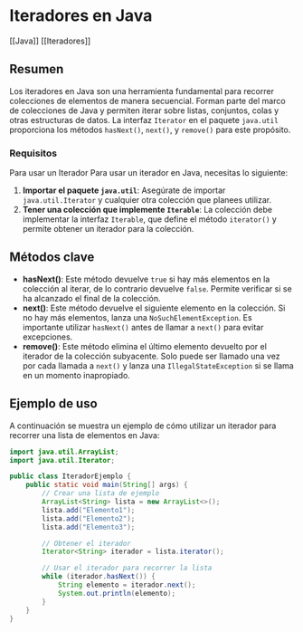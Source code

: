 # Iteradores en Java

[[Java]] [[Iteradores]] 

## Resumen
Los iteradores en Java son una herramienta fundamental para recorrer colecciones de elementos de manera secuencial. Forman parte del marco de colecciones de Java y permiten iterar sobre listas, conjuntos, colas y otras estructuras de datos. La interfaz `Iterator` en el paquete `java.util` proporciona los métodos `hasNext()`, `next()`, y `remove()` para este propósito.
### Requisitos
Para usar un Iterador Para usar un iterador en Java, necesitas lo siguiente: 
1. **Importar el paquete `java.util`**: Asegúrate de importar `java.util.Iterator` y cualquier otra colección que planees utilizar. 
2. **Tener una colección que implemente `Iterable`**: La colección debe implementar la interfaz `Iterable`, que define el método `iterator()` y permite obtener un iterador para la colección.

## Métodos clave
- **hasNext()**: Este método devuelve `true` si hay más elementos en la colección al iterar, de lo contrario devuelve `false`. Permite verificar si se ha alcanzado el final de la colección.
- **next()**: Este método devuelve el siguiente elemento en la colección. Si no hay más elementos, lanza una `NoSuchElementException`. Es importante utilizar `hasNext()` antes de llamar a `next()` para evitar excepciones.
- **remove()**: Este método elimina el último elemento devuelto por el iterador de la colección subyacente. Solo puede ser llamado una vez por cada llamada a `next()` y lanza una `IllegalStateException` si se llama en un momento inapropiado.

## Ejemplo de uso
A continuación se muestra un ejemplo de cómo utilizar un iterador para recorrer una lista de elementos en Java:

```java
import java.util.ArrayList;
import java.util.Iterator;

public class IteradorEjemplo {
    public static void main(String[] args) {
        // Crear una lista de ejemplo
        ArrayList<String> lista = new ArrayList<>();
        lista.add("Elemento1");
        lista.add("Elemento2");
        lista.add("Elemento3");

        // Obtener el iterador
        Iterator<String> iterador = lista.iterator();

        // Usar el iterador para recorrer la lista
        while (iterador.hasNext()) {
            String elemento = iterador.next();
            System.out.println(elemento);
        }
    }
}
